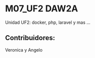 # M07_UF2 DAW2A

Unidad UF2: docker, php, laravel y mas ...

## Contribuidores:

Veronica y Angelo

